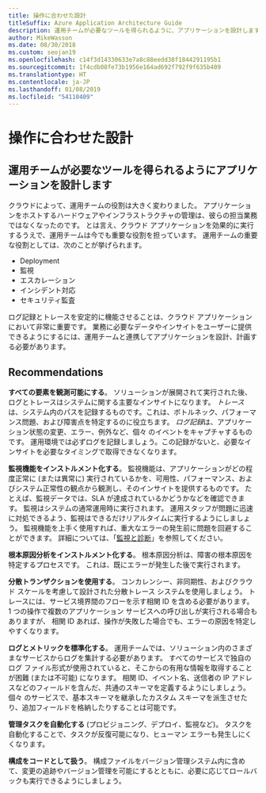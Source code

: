```yaml
---
title: 操作に合わせた設計
titleSuffix: Azure Application Architecture Guide
description: 運用チームが必要なツールを得られるように、アプリケーションを設計します。
author: MikeWasson
ms.date: 08/30/2018
ms.custom: seojan19
ms.openlocfilehash: c14f3d14330633e7a8c88eedd38f1844291195b1
ms.sourcegitcommit: 1f4cdb08fe73b1956e164ad692f792f9f635b409
ms.translationtype: HT
ms.contentlocale: ja-JP
ms.lasthandoff: 01/08/2019
ms.locfileid: "54110409"
---
```

# <a name="design-for-operations"></a>操作に合わせた設計

## <a name="design-an-application-so-that-the-operations-team-has-the-tools-they-need"></a>運用チームが必要なツールを得られるようにアプリケーションを設計します

クラウドによって、運用チームの役割は大きく変わりました。 アプリケーションをホストするハードウェアやインフラストラクチャの管理は、彼らの担当業務ではなくなったのです。  とは言え、クラウド アプリケーションを効果的に実行するうえで、運用チームは今でも重要な役割を担っています。 運用チームの重要な役割としては、次のことが挙げられます。

- Deployment
- 監視
- エスカレーション
- インシデント対応
- セキュリティ監査

ログ記録とトレースを安定的に機能させることは、クラウド アプリケーションにおいて非常に重要です。 業務に必要なデータやインサイトをユーザーに提供できるようにするには、運用チームと連携してアプリケーションを設計、計画する必要があります。  <!-- to do: Link to DevOps checklist -->

## <a name="recommendations"></a>Recommendations

**すべての要素を観測可能にする**。 ソリューションが展開されて実行された後、ログとトレースはシステムに関する主要なインサイトになります。 *トレース*は、システム内のパスを記録するものです。これは、ボトルネック、パフォーマンス問題、および障害点を特定するのに役立ちます。 *ログ記録*は、アプリケーション状態の変更、エラー、例外など、個々 のイベントをキャプチャするものです。 運用環境では必ずログを記録しましょう。この記録がないと、必要なインサイトを必要なタイミングで取得できなくなります。

**監視機能をインストルメント化する**。 監視機能は、アプリケーションがどの程度正常に (または異常に) 実行されているかを、可用性、パフォーマンス、およびシステム正常性の観点から観測し、そのインサイトを提供するものです。 たとえば、監視データでは、SLA が達成されているかどうかなどを確認できます。 監視はシステムの通常運用時に実行されます。 運用スタッフが問題に迅速に対処できるよう、監視はできるだけリアルタイムに実行するようにしましょう。 監視機能を上手く使用すれば、重大なエラーの発生前に問題を回避することができます。 詳細については、「[監視と診断][monitoring]」を参照してください。

**根本原因分析をインストルメント化する**。 根本原因分析は、障害の根本原因を特定するプロセスです。 これは、既にエラーが発生した後で実行されます。

**分散トランザクションを使用する**。 コンカレンシー、非同期性、およびクラウド スケールを考慮して設計された分散トレース システムを使用しましょう。 トレースには、サービス境界間のフローを示す相関 ID を含める必要があります。 1 つの操作で複数のアプリケーション サービスへの呼び出しが実行される場合もありますが、 相関 ID あれば、操作が失敗した場合でも、エラーの原因を特定しやすくなります。

**ログとメトリックを標準化する**。 運用チームでは、ソリューション内のさまざまなサービスからログを集計する必要があります。 すべてのサービスで独自のログ ファイル形式が使用されていると、そこからの有用な情報を取得することが困難 (または不可能) になります。 相関 ID、イベント名、送信者の IP アドレスなどのフィールドを含んだ、共通のスキーマを定義するようにしましょう。 個々 のサービスで、基本スキーマを継承したカスタム スキーマを派生させたり、追加フィールドを格納したりすることは可能です。

**管理タスクを自動化する** (プロビジョニング、デプロイ、監視など)。 タスクを自動化することで、タスクが反復可能になり、ヒューマン エラーも発生しにくくなります。

**構成をコードとして扱う**。 構成ファイルをバージョン管理システム内に含めて、変更の追跡やバージョン管理を可能にするとともに、必要に応じてロールバックも実行できるようにしましょう。

<!-- links -->

[monitoring]: ../../best-practices/monitoring.md
